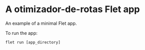 # A otimizador-de-rotas Flet app

An example of a minimal Flet app.

To run the app:

```
flet run [app_directory]
```